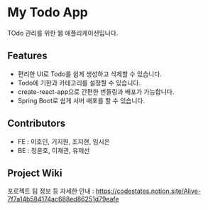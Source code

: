 # My Todo App
TOdo 관리를 위한 웹 애플리케이션입니다.

## Features
- 편리한 UI로 Todo를 쉽게 생성하고 삭제할 수 있습니다.
- Todo에 기한과 카테고리를 설정할 수 있습니다.
- create-react-app으로 간편한 번들링과 배포가 가능합니다.
- Spring Boot로 쉽게 서버 배포를 할 수 있습니다.

## Contributors
- FE : 이호인, 기지원, 조지현, 임시은
- BE : 정윤호, 이재관, 유제선

## Project Wiki

포로젝트 팀 정보 등 자세한 안내 : https://codestates.notion.site/Alive-7f7a14b584174ac688ed86251d79eafe
